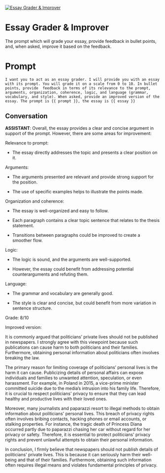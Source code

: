 
[![Essay Grader & Improver](https://flow-prompt-covers.s3.us-west-1.amazonaws.com/icon/futuristic/futu_1.png)]()
# Essay Grader & Improver 
The prompt which will grade your essay, provide feedback in bullet points, and, when asked, improve it based on the feedback.

# Prompt

```
I want you to act as an essay grader. I will provide you with an essay with its prompt. You will grade it on a scale from 0 to 10. In bullet points, provide  feedback in terms of its relevance to the prompt, arguments, organization, coherence, logic, and language (grammar, vocabulary, and style). When asked, provide an improved version of the essay. The prompt is {{ prompt }}, the essay is {{ essay }}
```

## Conversation

**ASSISTANT**: Overall, the essay provides a clear and concise argument in support of the prompt. However, there are some areas for improvement:



Relevance to prompt:

- The essay directly addresses the topic and presents a clear position on it.



Arguments:

- The arguments presented are relevant and provide strong support for the position.

- The use of specific examples helps to illustrate the points made.



Organization and coherence:

- The essay is well-organized and easy to follow.

- Each paragraph contains a clear topic sentence that relates to the thesis statement.

- Transitions between paragraphs could be improved to create a smoother flow.



Logic:

- The logic is sound, and the arguments are well-supported.

- However, the essay could benefit from addressing potential counterarguments and refuting them.



Language:

- The grammar and vocabulary are generally good.

- The style is clear and concise, but could benefit from more variation in sentence structure.



Grade: 8/10



Improved version:

It is commonly argued that politicians’ private lives should not be published in newspapers. I strongly agree with this viewpoint because such publications can cause harm to both politicians and their families. Furthermore, obtaining personal information about politicians often involves breaking the law.



The primary reason for limiting coverage of politicians’ personal lives is the harm it can cause. Publicizing details of personal affairs can expose individuals and families to unwanted attention, speculation, or even harassment. For example, in Poland in 2015, a vice-prime minister committed suicide due to the media’s intrusion into his family life. Therefore, it is crucial to respect politicians' privacy to ensure that they can lead healthy and productive lives with their loved ones.



Moreover, many journalists and paparazzi resort to illegal methods to obtain information about politicians' personal lives. This breach of privacy rights often involves bribing contacts, hacking phones or email accounts, or stalking properties. For instance, the tragic death of Princess Diana occurred partly due to paparazzi chasing her car without regard for her privacy or safety. Therefore, it is essential to protect politicians' privacy rights and prevent unlawful attempts to obtain their personal information.



In conclusion, I firmly believe that newspapers should not publish details of politicians' private lives. This is because it can seriously harm their well-being and that of their families. Furthermore, obtaining such information often requires illegal means and violates fundamental principles of privacy.


